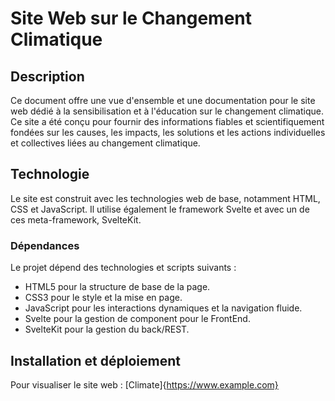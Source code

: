 # Site Web sur le Changement Climatique

## Description

Ce document offre une vue d'ensemble et une documentation pour le site web dédié à la sensibilisation et à l'éducation sur le changement climatique. Ce site a été conçu pour fournir des informations fiables et scientifiquement fondées sur les causes, les impacts, les solutions et les actions individuelles et collectives liées au changement climatique.

## Technologie

Le site est construit avec les technologies web de base, notamment HTML, CSS et JavaScript. Il utilise également le framework Svelte et avec un de ces meta-framework, SvelteKit.

### Dépendances

Le projet dépend des technologies et scripts suivants :

- HTML5 pour la structure de base de la page.
- CSS3 pour le style et la mise en page.
- JavaScript pour les interactions dynamiques et la navigation fluide.
- Svelte pour la gestion de component pour le FrontEnd.
- SvelteKit pour la gestion du back/REST.

## Installation et déploiement

Pour visualiser le site web : [Climate]{https://www.example.com}